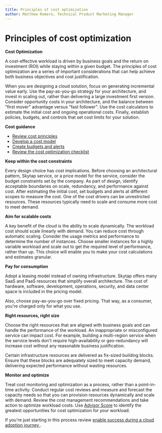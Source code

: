 ```yaml
---
title: Principles of cost optimization
author: Matthew Romero, Technical Product Marketing Manager
---
```


# Principles of cost optimization

**Cost Optimization**

A cost-effective workload is driven by business goals and the return on investment (ROI) while staying within a given budget. The principles of cost optimization are a series of important considerations that can help achieve both business objectives and cost justification.

When you are designing a cloud solution, focus on generating incremental value early. Use the pay-as-you-go strategy for your architecture, and invest in scaling out, rather than delivering a large investment first version. Consider opportunity costs in your architecture, and the balance between "first mover" advantage versus "fast follower". Use the cost calculators to estimate the initial cost and ongoing operational costs. Finally, establish policies, budgets, and controls that set cost limits for your solution.

**Cost guidance**

- [Review cost principles](./overview.md)
- [Develop a cost model](./design-model.md)
- [Create budgets and alerts]()
- [Review the cost optimization checklist]()


**Keep within the cost constraints**

Every design choice has cost implications. Before choosing an architectural pattern, Skytap service, or a price model for the service, consider the budget constraints set by the company. As part of design, identify acceptable boundaries on scale, redundancy, and performance against cost. After estimating the initial cost, set budgets and alerts at different scopes to measure the cost. One of the cost drivers can be unrestricted resources. These resources typically need to scale and consume more cost to meet demand. 

**Aim for scalable costs**

A key benefit of the cloud is the ability to scale dynamically. The workload cost should scale linearly with demand. You can reduce cost through automatic scaling. Consider the usage metrics and performance to determine the number of instances. Choose smaller instances for a highly variable workload and scale out to get the required level of performance, rather than up. This choice will enable you to make your cost calculations and estimates granular.

**Pay for consumption**

Adopt a leasing model instead of owning infrastructure. Skytap offers many SaaS and PaaS resources that simplify overall architecture. The cost of hardware, software, development, operations, security, and data center space is included in the pricing model. 

Also, choose pay-as-you-go over fixed pricing. That way, as a consumer, you're charged only for what you use.

**Right resources, right size**

Choose the right resources that are aligned with business goals and can handle the performance of the workload. An inappropriate or misconfigured service can impact cost. For example, building a multi-region service when the service levels don't require high-availability or geo-redundancy will increase cost without any reasonable business justification.

Certain infrastructure resources are delivered as fix-sized building blocks. Ensure that these blocks are adequately sized to meet capacity demand, delivering expected performance without wasting resources. 

**Monitor and optimize**

Treat cost monitoring and optimization as a process, rather than a point-in-time activity. Conduct regular cost reviews and measure and forecast the capacity needs so that you can provision resources dynamically and scale with demand. Review the cost management recommendations and take action to optimize workload costs.  Use [Advisor Score](/Skytap/advisor/Skytap-advisor-score) to identify the greatest opportunities for cost optimization for your workload.

If you're just starting in this process review [enable success during a cloud adoption journey ](/Skytap/cloud-adoption-framework/getting-started/enable).
